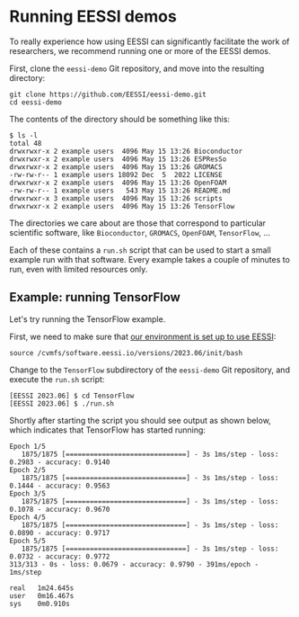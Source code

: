 # Running EESSI demos

To really experience how using EESSI can significantly facilitate the work of researchers,
we recommend running one or more of the EESSI demos.

First, clone the ``eessi-demo`` Git repository, and move into the resulting directory:

``` { .bash .copy }
git clone https://github.com/EESSI/eessi-demo.git
cd eessi-demo
```

The contents of the directory should be something like this:

```
$ ls -l
total 48
drwxrwxr-x 2 example users  4096 May 15 13:26 Bioconductor
drwxrwxr-x 2 example users  4096 May 15 13:26 ESPResSo
drwxrwxr-x 2 example users  4096 May 15 13:26 GROMACS
-rw-rw-r-- 1 example users 18092 Dec  5  2022 LICENSE
drwxrwxr-x 2 example users  4096 May 15 13:26 OpenFOAM
-rw-rw-r-- 1 example users   543 May 15 13:26 README.md
drwxrwxr-x 3 example users  4096 May 15 13:26 scripts
drwxrwxr-x 2 example users  4096 May 15 13:26 TensorFlow
```

The directories we care about are those that correspond to particular scientific software,
like ``Bioconductor``, ``GROMACS``, ``OpenFOAM``, ``TensorFlow``, ...

Each of these contains a ``run.sh`` script that can be used to start a small
example run with that software. Every example takes a couple of minutes to run,
even with limited resources only.

## Example: running TensorFlow

Let's try running the TensorFlow example.

First, we need to make sure that [our environment is set up to use EESSI](setting_up_environment.md):

``` { .bash .copy }
source /cvmfs/software.eessi.io/versions/2023.06/init/bash
```

Change to the ``TensorFlow`` subdirectory of the ``eessi-demo`` Git repository, and execute the ``run.sh`` script:

``` { .no-copy }
[EESSI 2023.06] $ cd TensorFlow
[EESSI 2023.06] $ ./run.sh
```

Shortly after starting the script you should see output as shown below, which indicates that TensorFlow has started
running:

``` { .no-copy }
Epoch 1/5
   1875/1875 [==============================] - 3s 1ms/step - loss: 0.2983 - accuracy: 0.9140
Epoch 2/5
   1875/1875 [==============================] - 3s 1ms/step - loss: 0.1444 - accuracy: 0.9563
Epoch 3/5
   1875/1875 [==============================] - 3s 1ms/step - loss: 0.1078 - accuracy: 0.9670
Epoch 4/5
   1875/1875 [==============================] - 3s 1ms/step - loss: 0.0890 - accuracy: 0.9717
Epoch 5/5
   1875/1875 [==============================] - 3s 1ms/step - loss: 0.0732 - accuracy: 0.9772
313/313 - 0s - loss: 0.0679 - accuracy: 0.9790 - 391ms/epoch - 1ms/step

real   1m24.645s
user   0m16.467s
sys    0m0.910s
```
